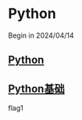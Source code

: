 # Python

Begin in 2024/04/14

## [Python](Python/Python.md)

## [Python基础](Python基础/Python基础.md)

flag1

